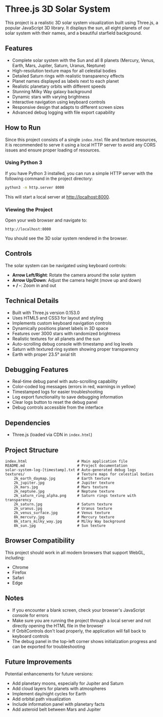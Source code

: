 # Three.js 3D Solar System

This project is a realistic 3D solar system visualization built using Three.js, a popular JavaScript 3D library. It displays the sun, all eight planets of our solar system with their names, and a beautiful starfield background.

## Features

- Complete solar system with the Sun and all 8 planets (Mercury, Venus, Earth, Mars, Jupiter, Saturn, Uranus, Neptune)
- High-resolution texture maps for all celestial bodies
- Detailed Saturn rings with realistic transparency effects
- Planet names displayed as labels next to each planet
- Realistic planetary orbits with different speeds
- Stunning Milky Way galaxy background
- Dynamic stars with varying brightness
- Interactive navigation using keyboard controls
- Responsive design that adapts to different screen sizes
- Advanced debug logging with file export capability

## How to Run

Since this project consists of a single `index.html` file and texture resources, it is recommended to serve it using a local HTTP server to avoid any CORS issues and ensure proper loading of resources.

### Using Python 3

If you have Python 3 installed, you can run a simple HTTP server with the following command in the project directory:

```bash
python3 -m http.server 8000
```

This will start a local server at [http://localhost:8000](http://localhost:8000).

### Viewing the Project

Open your web browser and navigate to:

```
http://localhost:8000
```

You should see the 3D solar system rendered in the browser.

## Controls

The solar system can be navigated using keyboard controls:

- **Arrow Left/Right**: Rotate the camera around the solar system
- **Arrow Up/Down**: Adjust the camera height (move up and down)
- **+ / -**: Zoom in and out

## Technical Details

- Built with Three.js version 0.153.0
- Uses HTML5 and CSS3 for layout and styling
- Implements custom keyboard navigation controls
- Dynamically positions planet labels in 3D space
- Features over 3000 stars with randomized brightness
- Realistic textures for all planets and the sun
- Auto-scrolling debug console with timestamp and log levels
- Saturn with textured ring system showing proper transparency
- Earth with proper 23.5° axial tilt

## Debugging Features

- Real-time debug panel with auto-scrolling capability
- Color-coded log messages (errors in red, warnings in yellow)
- Timestamped logs for easier troubleshooting
- Log export functionality to save debugging information
- Clear logs button to reset the debug panel
- Debug controls accessible from the interface

## Dependencies

- Three.js (loaded via CDN in `index.html`)

## Project Structure

```
index.html                       # Main application file
README.md                        # Project documentation
solar-system-log-[timestamp].txt # Auto-generated debug logs
textures/                        # Texture maps for celestial bodies
    2k_earth_daymap.jpg          # Earth texture
    2k_jupiter.jpg               # Jupiter texture
    2k_mars.jpg                  # Mars texture
    2k_neptune.jpg               # Neptune texture
    2k_saturn_ring_alpha.png     # Saturn rings texture with transparency
    2k_saturn.jpg                # Saturn texture
    2k_uranus.jpg                # Uranus texture
    2k_venus_surface.jpg         # Venus texture
    8k_mercury.jpg               # Mercury texture
    8k_stars_milky_way.jpg       # Milky Way background
    8k_sun.jpg                   # Sun texture
```

## Browser Compatibility

This project should work in all modern browsers that support WebGL, including:
- Chrome
- Firefox
- Safari
- Edge

## Notes

- If you encounter a blank screen, check your browser's JavaScript console for errors
- Make sure you are running the project through a local server and not directly opening the HTML file in the browser
- If OrbitControls don't load properly, the application will fall back to keyboard controls
- The debug panel in the top-left corner shows initialization progress and can be exported for troubleshooting

## Future Improvements

Potential enhancements for future versions:
- Add planetary moons, especially for Jupiter and Saturn
- Add cloud layers for planets with atmospheres
- Implement day/night cycles for Earth
- Add orbital path visualization
- Include information panel with planetary facts
- Add asteroid belt between Mars and Jupiter
